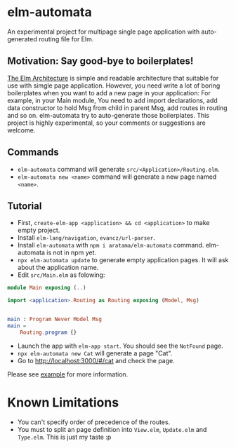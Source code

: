 # elm-automata 

An experimental project for multipage single page application with auto-generated routing file for Elm.

## Motivation: Say good-bye to boilerplates!

[The Elm Architecture](https://guide.elm-lang.org/architecture/) is simple and readable architecture that suitable for use with simgle page application.
However, you need write a lot of boring boilerplates when you want to add a new page in your application: 
For example, in your Main module, You need to add import declarations, add data constructor to hold Msg from child in parent Msg, add routes in routing and so on. 
elm-automata try to auto-generate those boilerplates. This project is highly experimental, so your comments or suggestions are welcome.

## Commands

* `elm-automata` command will generate `src/<Application>/Routing.elm`.
* `elm-automata new <name>` command will generate a new page named `<name>`.

## Tutorial 

* First, `create-elm-app <application> && cd <application>` to make empty project.
* Install `elm-lang/navigation`, `evancz/url-parser`.
* Install `elm-automata` with `npm i aratama/elm-automata` command. elm-automata is not in npm yet.
* `npx elm-automata update` to generate empty application pages. It will ask about the application name.
* Edit `src/Main.elm` as folowing: 

```elm
module Main exposing (..)

import <application>.Routing as Routing exposing (Model, Msg)


main : Program Never Model Msg
main =
    Routing.program {}
```

* Launch the app with `elm-app start`. You should see the `NotFound` page.
* `npx elm-automata new Cat` will generate a page "Cat".
* Go to [http://localhost:3000/#/cat](http://localhost:3000/#/cat) and check the page.

Please see [example](example) for more information.


# Known Limitations

* You can't specify order of precedence of the routes.
* You must to split an page definition into `View.elm`, `Update.elm` and `Type.elm`. This is just my taste :p